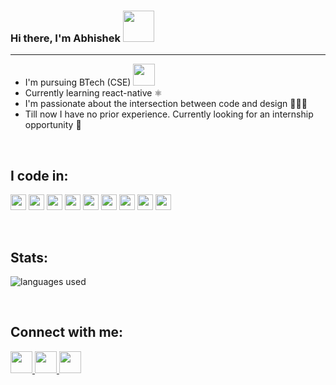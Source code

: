 ### Hi there, I'm Abhishek <img src="https://media.giphy.com/media/RJn5bLTmMuvRD7fIBl/giphy.gif" width="50"/>
<hr />

- I'm pursuing BTech (CSE) <img src="https://media.giphy.com/media/z3iN1cvskVRqhf6PLf/giphy.gif" width="35" /> 
- Currently learning react-native ⚛️
- I'm passionate about the intersection between code and design 👨🏻‍💻
- Till now I have no prior experience. Currently looking for an internship opportunity 🧐

<br/>

## I code in:

<code><img height="25" src="https://img.icons8.com/color/48/000000/html-5--v1.png"/></code>
<code><img height="25" src="https://img.icons8.com/color/48/000000/css3.png"/></code>
<code><img height="25" src="https://img.icons8.com/color/48/000000/sass.png"/></code>
<code><img height="25" src="https://img.icons8.com/color/48/000000/javascript.png"/></code>
<code><img height="25" src="https://img.icons8.com/color/48/000000/react-native.png"></code>
<code><img height="25" src="https://img.icons8.com/color/48/000000/python.png"></code>
<code><img height="25" src="https://img.icons8.com/color/48/000000/java-coffee-cup-logo.png"></code>
<code><img height="25" src="https://img.icons8.com/fluent/48/000000/mysql-logo.png"/></code>
<code><img height="25" src="https://img.icons8.com/color/48/000000/mongodb.png"/></code>


<br />

## Stats:

<!-- ![Abhishek's Profile](https://github-readme-stats.vercel.app/api?username=abhishek622&count_private=true&theme=gotham&show_icons=true&icon_color=FFFFFF) -->
![languages used](https://github-readme-stats.vercel.app/api/top-langs/?username=abhishek622&layout=compact&theme=gotham)

<br />

## Connect with me:

<p align="left">
<a href="mailto: abhishekprasad0602@gmail.com">
  <img width="35" height="35" src="https://img.icons8.com/fluent/96/000000/gmail--v2.png">
  </a>
  <a href="https://www.linkedin.com/in/abhishek-prasad-00721918b/">
  <img width="35" height="35" src="https://img.icons8.com/fluent/96/000000/linkedin.png">
  </a>
  <a href="https://t.me/abhishek622">
  <img width="35" height="35" src="https://img.icons8.com/color/96/000000/telegram-app--v5.png">
  </a>
</p>
